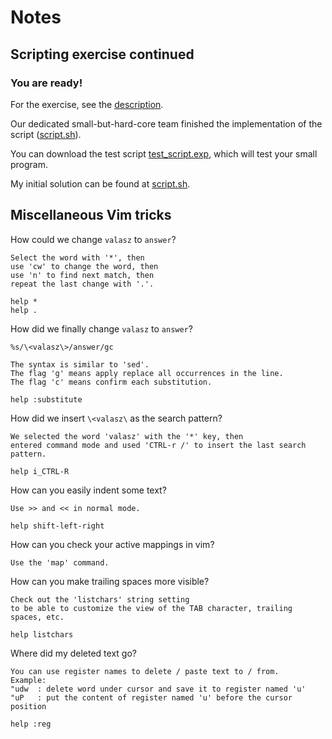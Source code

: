 # Notes
## Scripting exercise continued
### You are ready!

For the exercise, see the [description](https://github.com/aswna/GNU-Linux-Tools-sessions/blob/master/11/notes.md).

Our dedicated small-but-hard-core team finished the implementation of the script ([script.sh](https://github.com/aswna/GNU-Linux-Tools-sessions/blob/master/12/script.sh)).

You can download the test script [test_script.exp](https://github.com/aswna/GNU-Linux-Tools-sessions/blob/master/12/test_script.exp), which will test your small program.

My initial solution can be found at [script.sh](https://github.com/aswna/GNU-Linux-Tools-sessions/blob/master/12/solution/script.sh).

## Miscellaneous Vim tricks

How could we change `valasz` to `answer`?

    Select the word with '*', then
    use 'cw' to change the word, then
    use 'n' to find next match, then
    repeat the last change with '.'.
    
    help *
    help .

How did we finally change `valasz` to `answer`?

    %s/\<valasz\>/answer/gc
    
    The syntax is similar to 'sed'.
    The flag 'g' means apply replace all occurrences in the line.
    The flag 'c' means confirm each substitution.
    
    help :substitute

How did we insert `\<valasz\` as the search pattern?

    We selected the word 'valasz' with the '*' key, then
    entered command mode and used 'CTRL-r /' to insert the last search pattern.
    
    help i_CTRL-R

How can you easily indent some text?

    Use >> and << in normal mode.
    
    help shift-left-right

How can you check your active mappings in vim?

    Use the 'map' command.

How can you make trailing spaces more visible?

    Check out the 'listchars' string setting
    to be able to customize the view of the TAB character, trailing spaces, etc.
    
    help listchars

Where did my deleted text go?

    You can use register names to delete / paste text to / from.
    Example:
    "udw  : delete word under cursor and save it to register named 'u'
    "uP   : put the content of register named 'u' before the cursor position
    
    help :reg
